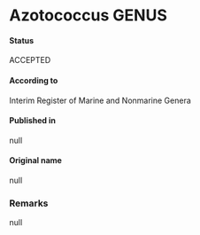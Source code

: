 # Azotococcus GENUS

#### Status
ACCEPTED

#### According to
Interim Register of Marine and Nonmarine Genera

#### Published in
null

#### Original name
null

### Remarks
null